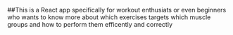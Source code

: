 ##This is a React app specifically for workout enthusiats or even beginners who wants to know more about which exercises targets which muscle groups and how to perform them efficently and correctly


